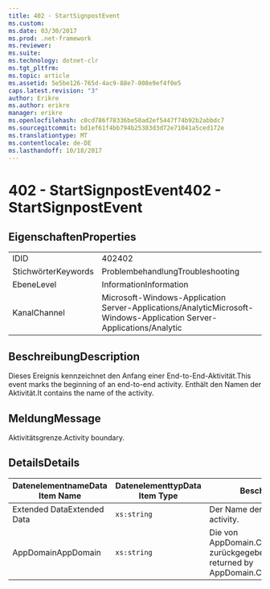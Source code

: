 ```yaml
---
title: 402 - StartSignpostEvent
ms.custom: 
ms.date: 03/30/2017
ms.prod: .net-framework
ms.reviewer: 
ms.suite: 
ms.technology: dotnet-clr
ms.tgt_pltfrm: 
ms.topic: article
ms.assetid: 5e5be126-765d-4ac9-88e7-008e9ef4f0e5
caps.latest.revision: "3"
author: Erikre
ms.author: erikre
manager: erikre
ms.openlocfilehash: c0cd786f78336be50ad2ef5447f74b92b2abbdc7
ms.sourcegitcommit: bd1ef61f4bb794b25383d3d72e71041a5ced172e
ms.translationtype: MT
ms.contentlocale: de-DE
ms.lasthandoff: 10/18/2017
---
```

# <a name="402---startsignpostevent"></a><span data-ttu-id="dc824-102">402 - StartSignpostEvent</span><span class="sxs-lookup"><span data-stu-id="dc824-102">402 - StartSignpostEvent</span></span>
## <a name="properties"></a><span data-ttu-id="dc824-103">Eigenschaften</span><span class="sxs-lookup"><span data-stu-id="dc824-103">Properties</span></span>  
  
|||  
|-|-|  
|<span data-ttu-id="dc824-104">ID</span><span class="sxs-lookup"><span data-stu-id="dc824-104">ID</span></span>|<span data-ttu-id="dc824-105">402</span><span class="sxs-lookup"><span data-stu-id="dc824-105">402</span></span>|  
|<span data-ttu-id="dc824-106">Stichwörter</span><span class="sxs-lookup"><span data-stu-id="dc824-106">Keywords</span></span>|<span data-ttu-id="dc824-107">Problembehandlung</span><span class="sxs-lookup"><span data-stu-id="dc824-107">Troubleshooting</span></span>|  
|<span data-ttu-id="dc824-108">Ebene</span><span class="sxs-lookup"><span data-stu-id="dc824-108">Level</span></span>|<span data-ttu-id="dc824-109">Information</span><span class="sxs-lookup"><span data-stu-id="dc824-109">Information</span></span>|  
|<span data-ttu-id="dc824-110">Kanal</span><span class="sxs-lookup"><span data-stu-id="dc824-110">Channel</span></span>|<span data-ttu-id="dc824-111">Microsoft-Windows-Application Server-Applications/Analytic</span><span class="sxs-lookup"><span data-stu-id="dc824-111">Microsoft-Windows-Application Server-Applications/Analytic</span></span>|  
  
## <a name="description"></a><span data-ttu-id="dc824-112">Beschreibung</span><span class="sxs-lookup"><span data-stu-id="dc824-112">Description</span></span>  
 <span data-ttu-id="dc824-113">Dieses Ereignis kennzeichnet den Anfang einer End-to-End-Aktivität.</span><span class="sxs-lookup"><span data-stu-id="dc824-113">This event marks the beginning of an end-to-end activity.</span></span> <span data-ttu-id="dc824-114">Enthält den Namen der Aktivität.</span><span class="sxs-lookup"><span data-stu-id="dc824-114">It contains the name of the activity.</span></span>  
  
## <a name="message"></a><span data-ttu-id="dc824-115">Meldung</span><span class="sxs-lookup"><span data-stu-id="dc824-115">Message</span></span>  
 <span data-ttu-id="dc824-116">Aktivitätsgrenze.</span><span class="sxs-lookup"><span data-stu-id="dc824-116">Activity boundary.</span></span>  
  
## <a name="details"></a><span data-ttu-id="dc824-117">Details</span><span class="sxs-lookup"><span data-stu-id="dc824-117">Details</span></span>  
  
|<span data-ttu-id="dc824-118">Datenelementname</span><span class="sxs-lookup"><span data-stu-id="dc824-118">Data Item Name</span></span>|<span data-ttu-id="dc824-119">Datenelementtyp</span><span class="sxs-lookup"><span data-stu-id="dc824-119">Data Item Type</span></span>|<span data-ttu-id="dc824-120">Beschreibung</span><span class="sxs-lookup"><span data-stu-id="dc824-120">Description</span></span>|  
|--------------------|--------------------|-----------------|  
|<span data-ttu-id="dc824-121">Extended Data</span><span class="sxs-lookup"><span data-stu-id="dc824-121">Extended Data</span></span>|`xs:string`|<span data-ttu-id="dc824-122">Der Name der Aktivität.</span><span class="sxs-lookup"><span data-stu-id="dc824-122">The name of the activity.</span></span>|  
|<span data-ttu-id="dc824-123">AppDomain</span><span class="sxs-lookup"><span data-stu-id="dc824-123">AppDomain</span></span>|`xs:string`|<span data-ttu-id="dc824-124">Die von AppDomain.CurrentDomain.FriendlyName zurückgegebene Zeichenfolge.</span><span class="sxs-lookup"><span data-stu-id="dc824-124">The string returned by AppDomain.CurrentDomain.FriendlyName.</span></span>|
